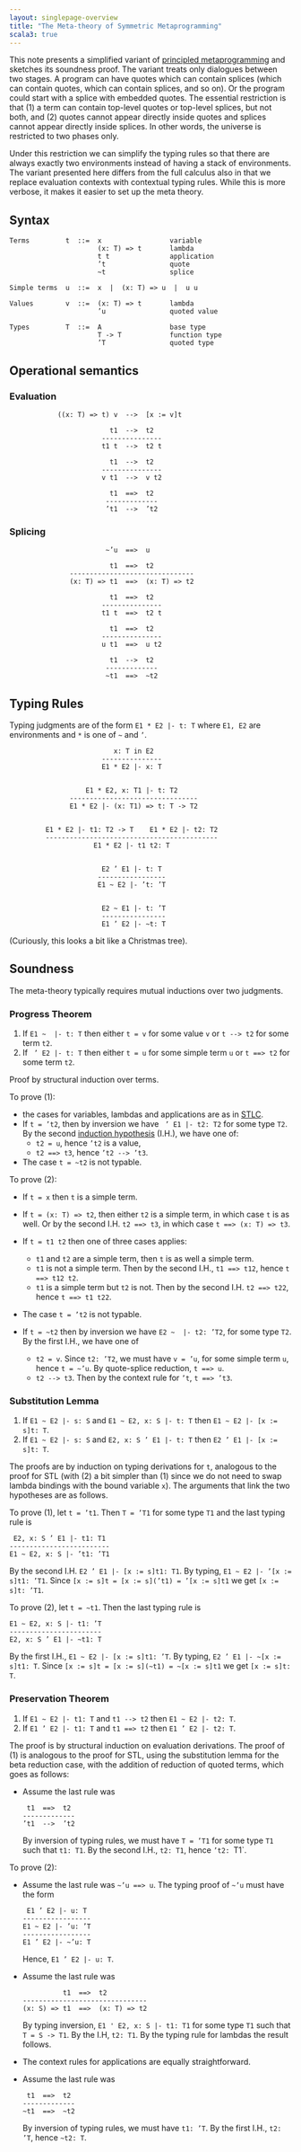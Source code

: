 ```yaml
---
layout: singlepage-overview
title: "The Meta-theory of Symmetric Metaprogramming"
scala3: true
---
```


<!-- THIS FILE HAS BEEN GENERATED BY SCALADOC PREPROCESSOR. NOTE THAT ANY CHANGES TO THIS FILE CAN BE OVERRIDEN IN THE FUTURE -->

This note presents a simplified variant of
[principled metaprogramming](./macros.html)
and sketches its soundness proof. The variant treats only dialogues
between two stages. A program can have quotes which can contain
splices (which can contain quotes, which can contain splices, and so
on). Or the program could start with a splice with embedded
quotes. The essential restriction is that (1) a term can contain top-level
quotes or top-level splices, but not both, and (2) quotes cannot appear
directly inside quotes and splices cannot appear directly inside
splices. In other words, the universe is restricted to two phases
only.

Under this restriction we can simplify the typing rules so that there are
always exactly two environments instead of having a stack of environments.
The variant presented here differs from the full calculus also in that we
replace evaluation contexts with contextual typing rules. While this
is more verbose, it makes it easier to set up the meta theory.

## Syntax

```
Terms         t  ::=  x                 variable
                      (x: T) => t       lambda
                      t t               application
                      ’t                quote
                      ~t                splice

Simple terms  u  ::=  x  |  (x: T) => u  |  u u

Values        v  ::=  (x: T) => t       lambda
                      ’u                quoted value

Types         T  ::=  A                 base type
                      T -> T            function type
                      ’T                quoted type
```

## Operational semantics

### Evaluation

```
            ((x: T) => t) v  -->  [x := v]t

                         t1  -->  t2
                       ---------------
                       t1 t  -->  t2 t

                         t1  -->  t2
                       ---------------
                       v t1  -->  v t2

                         t1  ==>  t2
                        -------------
                        ’t1  -->  ’t2
```

### Splicing

```
                        ~’u  ==>  u

                         t1  ==>  t2
               -------------------------------
               (x: T) => t1  ==>  (x: T) => t2

                         t1  ==>  t2
                       ---------------
                       t1 t  ==>  t2 t

                         t1  ==>  t2
                       ---------------
                       u t1  ==>  u t2

                         t1  -->  t2
                        -------------
                        ~t1  ==>  ~t2

```

## Typing Rules

Typing judgments are of the form  `E1 * E2 |- t: T` where `E1, E2` are environments and
`*` is one of `~` and `’`.

```
                          x: T in E2
                       ---------------
                       E1 * E2 |- x: T


                   E1 * E2, x: T1 |- t: T2
               --------------------------------
               E1 * E2 |- (x: T1) => t: T -> T2


         E1 * E2 |- t1: T2 -> T    E1 * E2 |- t2: T2
         -------------------------------------------
                     E1 * E2 |- t1 t2: T


                       E2 ’ E1 |- t: T
                      -----------------
                      E1 ~ E2 |- ’t: ’T


                       E2 ~ E1 |- t: ’T
                       ----------------
                       E1 ’ E2 |- ~t: T
```

(Curiously, this looks a bit like a Christmas tree).

## Soundness

The meta-theory typically requires mutual inductions over two judgments.

### Progress Theorem

1. If `E1 ~  |- t: T` then either `t = v` for some value `v` or `t --> t2` for some term `t2`.
2. If ` ’ E2 |- t: T` then either `t = u` for some simple term `u` or `t ==> t2` for some term `t2`.

Proof by structural induction over terms.

To prove (1):

- the cases for variables, lambdas and applications are as in [STLC](https://en.wikipedia.org/wiki/Simply_typed_lambda_calculus).
- If `t = ’t2`, then by inversion we have ` ’ E1 |- t2: T2` for some type `T2`.
  By the second [induction hypothesis](https://en.wikipedia.org/wiki/Mathematical_induction) (I.H.), we have one of:
  - `t2 = u`, hence `’t2` is a value,
  - `t2 ==> t3`, hence `’t2 --> ’t3`.
- The case `t = ~t2` is not typable.

To prove (2):

- If `t = x` then `t` is a simple term.

- If `t = (x: T) => t2`, then either `t2` is a simple term, in which case `t` is as well.
  Or by the second I.H. `t2 ==> t3`, in which case `t ==> (x: T) => t3`.

- If `t = t1 t2` then one of three cases applies:

  - `t1` and `t2` are a simple term, then `t` is as well a simple term.
  - `t1` is not a simple term. Then by the second I.H., `t1 ==> t12`, hence `t ==> t12 t2`.
  - `t1` is a simple term but `t2` is not. Then by the second I.H. `t2 ==> t22`, hence `t ==> t1 t22`.
- The case `t = ’t2` is not typable.

- If `t = ~t2` then by inversion we have `E2 ~  |- t2: ’T2`, for some type `T2`.
  By the first I.H., we have one of

  - `t2 = v`. Since `t2: ’T2`, we must have `v = ’u`, for some simple term `u`, hence `t = ~’u`.
    By quote-splice reduction, `t ==> u`.
  - `t2 --> t3`. Then by the context rule for `’t`, `t ==> ’t3`.

### Substitution Lemma

1. If `E1 ~ E2 |- s: S` and `E1 ~ E2, x: S |- t: T` then `E1 ~ E2 |- [x := s]t: T`.
2. If `E1 ~ E2 |- s: S` and `E2, x: S ’ E1 |- t: T` then `E2 ’ E1 |- [x := s]t: T`.

The proofs are by induction on typing derivations for `t`, analogous
to the proof for STL (with (2) a bit simpler than (1) since we do not
need to swap lambda bindings with the bound variable `x`). The
arguments that link the two hypotheses are as follows.

To prove (1), let `t = ’t1`. Then `T = ’T1` for some type `T1` and the last typing rule is

```
 E2, x: S ’ E1 |- t1: T1
-------------------------
E1 ~ E2, x: S |- ’t1: ’T1
```

By the second I.H. `E2 ’ E1 |- [x := s]t1: T1`.  By typing, `E1 ~ E2 |- ’[x := s]t1: ’T1`.
Since `[x := s]t = [x := s](’t1) = ’[x := s]t1` we get `[x := s]t: ’T1`.

To prove (2), let `t = ~t1`. Then the last typing rule is

```
E1 ~ E2, x: S |- t1: ’T
-----------------------
E2, x: S ’ E1 |- ~t1: T
```

By the first I.H., `E1 ~ E2 |- [x := s]t1: ’T`. By typing, `E2 ’ E1 |- ~[x := s]t1: T`.
Since `[x := s]t = [x := s](~t1) = ~[x := s]t1` we get `[x := s]t: T`.

### Preservation Theorem

1. If `E1 ~ E2 |- t1: T` and `t1 --> t2` then `E1 ~ E2 |- t2: T`.
2. If `E1 ’ E2 |- t1: T` and `t1 ==> t2` then `E1 ’ E2 |- t2: T`.

The proof is by structural induction on evaluation derivations. The proof of (1) is analogous
to the proof for STL, using the substitution lemma for the beta reduction case, with the addition of reduction of quoted terms, which goes as follows:

- Assume the last rule was

  ```
   t1  ==>  t2
  -------------
  ’t1  -->  ’t2
  ```

  By inversion of typing rules, we must have `T = ’T1` for some type `T1` such that `t1: T1`.
  By the second I.H., `t2: T1`, hence `’t2: `T1`.

To prove (2):

- Assume the last rule was `~’u ==> u`. The typing proof of `~’u` must have the form

  ```
   E1 ’ E2 |- u: T
  -----------------
  E1 ~ E2 |- ’u: ’T
  -----------------
  E1 ’ E2 |- ~’u: T
  ```

  Hence, `E1 ’ E2 |- u: T`.

- Assume the last rule was

  ```
            t1  ==>  t2
  -------------------------------
  (x: S) => t1  ==>  (x: T) => t2
  ```

  By typing inversion, `E1 ' E2, x: S |- t1: T1` for some type `T1` such that `T = S -> T1`.
  By the I.H, `t2: T1`. By the typing rule for lambdas the result follows.

- The context rules for applications are equally straightforward.

- Assume the last rule was

  ```
   t1  ==>  t2
  -------------
  ~t1  ==>  ~t2
  ```

  By inversion of typing rules, we must have `t1: ’T`.
  By the first I.H., `t2: ’T`, hence `~t2: T`.

